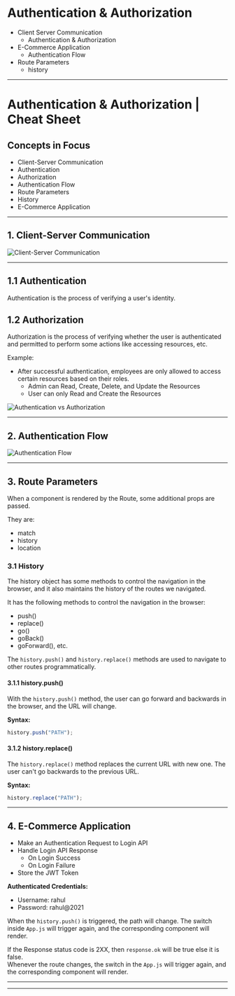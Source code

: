 # Authentication & Authorization

- Client Server Communication
  - Authentication & Authorization
- E-Commerce Application
  - Authentication Flow
- Route Parameters
  - history

---

# Authentication & Authorization | Cheat Sheet

## Concepts in Focus
- Client-Server Communication
- Authentication
- Authorization
- Authentication Flow
- Route Parameters
- History
- E-Commerce Application

---

## 1. Client-Server Communication

![Client-Server Communication](https://assets.ccbp.in/frontend/content/react-js/session-13-client-server-communication.png)

---

## 1.1 Authentication
Authentication is the process of verifying a user's identity.

## 1.2 Authorization
Authorization is the process of verifying whether the user is authenticated and permitted to perform some actions like accessing resources, etc.

Example:

- After successful authentication, employees are only allowed to access certain resources based on their roles.
  - Admin can Read, Create, Delete, and Update the Resources
  - User can only Read and Create the Resources

![Authentication vs Authorization](https://assets.ccbp.in/frontend/content/react-js/session-13-authentication-authorization-difference.png)

---

## 2. Authentication Flow

![Authentication Flow](https://assets.ccbp.in/frontend/content/react-js/session-13-authentication-flow.png)

---

## 3. Route Parameters

When a component is rendered by the Route, some additional props are passed.

They are:
- match
- history
- location

### 3.1 History

The history object has some methods to control the navigation in the browser, and it also maintains the history of the routes we navigated.

It has the following methods to control the navigation in the browser:

- push()
- replace()
- go()
- goBack()
- goForward(), etc.

The `history.push()` and `history.replace()` methods are used to navigate to other routes programmatically.

#### 3.1.1 history.push()

With the `history.push()` method, the user can go forward and backwards in the browser, and the URL will change.

**Syntax:**

```js
history.push("PATH");
```

#### 3.1.2 history.replace()

The `history.replace()` method replaces the current URL with new one. The user can't go backwards to the previous URL.

**Syntax:**

```js
history.replace("PATH");
```

---

## 4. E-Commerce Application

- Make an Authentication Request to Login API
- Handle Login API Response
  - On Login Success
  - On Login Failure
- Store the JWT Token

**Authenticated Credentials:**  
- Username: rahul  
- Password: rahul@2021


When the `history.push()` is triggered, the path will change. The switch inside `App.js` will trigger again, and the corresponding component will render.

If the Response status code is 2XX, then `response.ok` will be true else it is false.  
Whenever the route changes, the switch in the `App.js` will trigger again, and the corresponding component will render.

---
---
